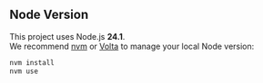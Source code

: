 ## Node Version

This project uses Node.js **24.1**.  
We recommend [nvm](https://github.com/nvm-sh/nvm) or [Volta](https://volta.sh/) to manage your local Node version:

```bash
nvm install
nvm use